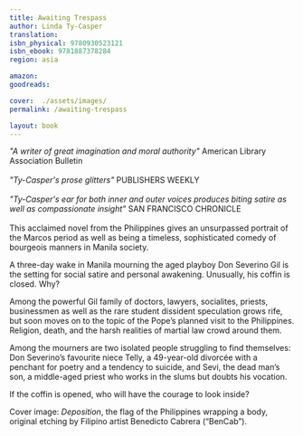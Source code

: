 ```yaml
---
title: Awaiting Trespass
author: Linda Ty-Casper
translation: 
isbn_physical: 9780930523121
isbn_ebook: 9781887378284
region: asia

amazon: 
goodreads: 

cover:  ./assets/images/
permalink: /awaiting-trespass

layout: book
---
```

*"A writer of great imagination and moral authority"* American Library Association Bulletin
<br><br>
*"Ty-Casper's prose glitters"* PUBLISHERS WEEKLY
<br><br>
*"Ty-Casper's ear for both inner and outer voices produces biting satire as well as compassionate insight"* SAN FRANCISCO CHRONICLE
<br><br>
This acclaimed novel from the Philippines gives an unsurpassed portrait of the Marcos period as well as being a timeless, sophisticated comedy of bourgeois manners in Manila society.

A three-day wake in Manila mourning the aged playboy Don Severino Gil is the setting for social satire and personal awakening.  Unusually, his coffin is closed. Why? 

Among the powerful Gil family of doctors, lawyers, socialites, priests, businessmen as well as the rare student dissident speculation grows rife, but soon moves on to the topic of the Pope’s planned visit to the Philippines.  Religion, death, and the harsh realities of martial law crowd around them.

Among the mourners are two isolated people struggling to find themselves: Don Severino’s favourite niece Telly, a 49-year-old divorcée with a penchant for poetry and a tendency to suicide, and Sevi, the dead man’s son, a middle-aged priest who works in the slums but doubts his vocation.

If the coffin is opened, who will have the courage to look inside?

Cover image: *Deposition*, the flag of the Philippines wrapping a body, original etching by
 Filipino artist Benedicto Cabrera (“BenCab”). 

